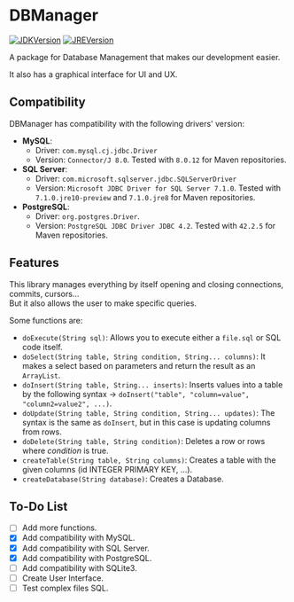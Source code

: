 # DBManager

[![JDKVersion](https://img.shields.io/badge/JDK-8+-red.svg)](https://www.oracle.com/technetwork/java/javase/downloads/jdk8-downloads-2133151.html)
[![JREVersion](https://img.shields.io/badge/JRE-8+-red.svg)](https://www.oracle.com/technetwork/java/javase/downloads/jdk8-downloads-2133151.html)

A package for Database Management that makes our development easier.

It also has a graphical interface for UI and UX.

## Compatibility

DBManager has compatibility with the following drivers' version:

- **MySQL**:
  - Driver: `com.mysql.cj.jdbc.Driver`
  - Version: `Connector/J 8.0`. Tested with `8.0.12` for Maven repositories.
- **SQL Server**:
  - Driver: `com.microsoft.sqlserver.jdbc.SQLServerDriver`
  - Version: `Microsoft JDBC Driver for SQL Server 7.1.0`. Tested with `7.1.0.jre10-preview` and `7.1.0.jre8` for Maven repositories.
- **PostgreSQL**:
  - Driver: `org.postgres.Driver`.
  - Version: `PostgreSQL JDBC Driver JDBC 4.2`. Tested with `42.2.5` for Maven repositories.

## Features

This library manages everything by itself opening and closing connections, commits, cursors...  
But it also allows the user to make specific queries.

Some functions are:

- `doExecute(String sql)`: Allows you to execute either a `file.sql` or SQL code itself.
- `doSelect(String table, String condition, String... columns)`: It makes a select based on parameters and return the result as an `ArrayList`.
- `doInsert(String table, String... inserts)`: Inserts values into a table by the following syntax -> `doInsert("table", "column=value", "column2=value2", ...)`.
- `doUpdate(String table, String condition, String... updates)`: The syntax is the same as `doInsert`, but in this case is updating columns from rows.
- `doDelete(String table, String condition)`: Deletes a row or rows where *condition* is true.
- `createTable(String table, String columns)`: Creates a table with the given columns (id INTEGER PRIMARY KEY, ...).
- `createDatabase(String database)`: Creates a Database.

## To-Do List

- [ ] Add more functions.
- [x] Add compatibility with MySQL.
- [x] Add compatibility with SQL Server.
- [x] Add compatibility with PostgreSQL.
- [ ] Add compatibility with SQLite3.
- [ ] Create User Interface.
- [ ] Test complex files SQL.